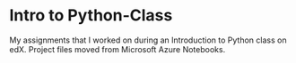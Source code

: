 # Intro to Python-Class

My assignments that I worked on during an Introduction to Python class on edX. Project files moved from Microsoft Azure Notebooks.
